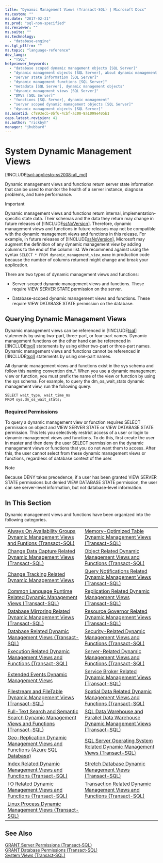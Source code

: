 ```yaml
---
title: "Dynamic Management Views (Transact-SQL) | Microsoft Docs"
ms.custom: ""
ms.date: "2017-02-21"
ms.prod: "sql-non-specified"
ms.reviewer: ""
ms.suite: ""
ms.technology: 
  - "database-engine"
ms.tgt_pltfrm: ""
ms.topic: "language-reference"
dev_langs: 
  - "TSQL"
helpviewer_keywords: 
  - "database scoped dynamic management objects [SQL Server]"
  - "dynamic management objects [SQL Server], about dynamic management objects"
  - "server state information [SQL Server]"
  - "dynamic management functions [SQL Server]"
  - "metadata [SQL Server], dynamic management objects"
  - "dynamic management views [SQL Server]"
  - "DMVs [SQL Server]"
  - "functions [SQL Server], dynamic management"
  - "server scoped dynamic management objects [SQL Server]"
  - "dynamic management objects [SQL Server]"
ms.assetid: cf893ecb-0bf6-4cbf-ac00-8a1099e405b1
caps.latest.revision: 41
ms.author: "rickbyh"
manager: "jhubbard"
---
```

# System Dynamic Management Views
[!INCLUDE[tsql-appliesto-ss2008-all_md](../../../database-engine/configure/windows/includes/tsql-appliesto-ss2008-all-md.md)]

  Dynamic management views and functions return server state information that can be used to monitor the health of a server instance, diagnose problems, and tune performance.  
  
> [!IMPORTANT]  
>  Dynamic management views and functions return internal, implementation-specific state data. Their schemas and the data they return may change in future releases of [!INCLUDE[ssNoVersion](../../../advanced-analytics/r-services/includes/ssnoversion-md.md)]. Therefore, dynamic management views and functions in future releases may not be compatible with the dynamic management views and functions in this release. For example, in future releases of [!INCLUDE[ssNoVersion](../../../advanced-analytics/r-services/includes/ssnoversion-md.md)], Microsoft may augment the definition of any dynamic management view by adding columns to the end of the column list. We recommend against using the syntax `SELECT * FROM dynamic_management_view_name` in production code because the number of columns returned might change and break your application.  
  
 There are two types of dynamic management views and functions:  
  
-   Server-scoped dynamic management views and functions. These require VIEW SERVER STATE permission on the server.  
  
-   Database-scoped dynamic management views and functions. These require VIEW DATABASE STATE permission on the database.  
  
## Querying Dynamic Management Views  
 Dynamic management views can be referenced in [!INCLUDE[tsql](../../../advanced-analytics/r-services/includes/tsql-md.md)] statements by using two-part, three-part, or four-part names. Dynamic management functions on the other hand can be referenced in [!INCLUDE[tsql](../../../advanced-analytics/r-services/includes/tsql-md.md)] statements by using either two-part or three-part names. Dynamic management views and functions cannot be referenced in [!INCLUDE[tsql](../../../advanced-analytics/r-services/includes/tsql-md.md)] statements by using one-part names.  
  
 All dynamic management views and functions exist in the sys schema and follow this naming convention dm_*. When you use a dynamic management view or function, you must prefix the name of the view or function by using the sys schema. For example, to query the dm_os_wait_stats dynamic management view, run the following query:  
  
 ```tsql
SELECT wait_type, wait_time_ms  
FROM sys.dm_os_wait_stats;  
```  
  
### Required Permissions  
 To query a dynamic management view or function requires SELECT permission on object and VIEW SERVER STATE or VIEW DATABASE STATE permission. This lets you selectively restrict access of a user or login to dynamic management views and functions. To do this, first create the user in master and then deny the user SELECT permission on the dynamic management views or functions that you do not want them to access. After this, the user cannot select from these dynamic management views or functions, regardless of database context of the user.  
  
> [!NOTE]  
>  Because DENY takes precedence, if a user has been granted VIEW SERVER STATE permissions but denied VIEW DATABASE STATE permission, the user can see server-level information, but not database-level information.  
  
## In This Section  
 Dynamic management views and functions have been organized into the following categories.  
  
|||  
|-|-|  
|[Always On Availability Groups Dynamic Management Views and Funtions (Transact-SQL)](../../../relational-databases/reference/system-dynamic-management-views/always-on-availability-groups-dynamic-management-views-functions.md)|[Memory-Optimized Table Dynamic Management Views &#40;Transact-SQL&#41;](../../../relational-databases/reference/system-dynamic-management-views/memory-optimized-table-dynamic-management-views-transact-sql.md)|  
|[Change Data Capture Related Dynamic Management Views &#40;Transact-SQL&#41;](http://msdn.microsoft.com/en-US/library/bb522478(SQL.130).aspx)|[Object Related Dynamic Management Views and Functions &#40;Transact-SQL&#41;](../../../relational-databases/reference/system-dynamic-management-views/object-related-dynamic-management-views-and-functions-transact-sql.md)|  
|[Change Tracking Related Dynamic Management Views](http://msdn.microsoft.com/en-US/library/cc627419(SQL.130).aspx)|[Query Notifications Related Dynamic Management Views &#40;Transact-SQL&#41;](http://msdn.microsoft.com/en-US/library/ms187407(SQL.130).aspx)|  
|[Common Language Runtime Related Dynamic Management Views &#40;Transact-SQL&#41;](../../../relational-databases/reference/system-dynamic-management-views/common-language-runtime-related-dynamic-management-views-transact-sql.md)|[Replication Related Dynamic Management Views &#40;Transact-SQL&#41;](../../../relational-databases/reference/system-dynamic-management-views/replication-related-dynamic-management-views-transact-sql.md)|  
|[Database Mirroring Related Dynamic Management Views &#40;Transact-SQL&#41;](http://msdn.microsoft.com/en-US/library/ms173571(SQL.130).aspx)|[Resource Governor Related Dynamic Management Views &#40;Transact-SQL&#41;](../../../relational-databases/reference/system-dynamic-management-views/resource-governor-related-dynamic-management-views-transact-sql.md)|  
|[Database Related Dynamic Management Views &#40;Transact-SQL&#41;](../../../relational-databases/reference/system-dynamic-management-views/database-related-dynamic-management-views-transact-sql.md)|[Security-Related Dynamic Management Views and Functions &#40;Transact-SQL&#41;](../../../relational-databases/reference/system-dynamic-management-views/security-related-dynamic-management-views-and-functions-transact-sql.md)|  
|[Execution Related Dynamic Management Views and Functions &#40;Transact-SQL&#41;](../../../relational-databases/reference/system-dynamic-management-views/execution-related-dynamic-management-views-and-functions-transact-sql.md)|[Server-Related Dynamic Management Views and Functions &#40;Transact-SQL&#41;](../../../relational-databases/reference/system-dynamic-management-views/server-related-dynamic-management-views-and-functions-transact-sql.md)|  
|[Extended Events Dynamic Management Views](../../../relational-databases/reference/system-dynamic-management-views/extended-events-dynamic-management-views.md)|[Service Broker Related Dynamic Management Views &#40;Transact-SQL&#41;](../../../relational-databases/reference/system-dynamic-management-views/service-broker-related-dynamic-management-views-transact-sql.md)|  
|[Filestream and FileTable Dynamic Management Views &#40;Transact-SQL&#41;](../../../relational-databases/reference/system-dynamic-management-views/filestream-and-filetable-dynamic-management-views-transact-sql.md)|[Spatial Data Related Dynamic Management Views and Functions &#40;Transact-SQL&#41;](http://msdn.microsoft.com/en-US/library/hh231388(SQL.130).aspx)|  
|[Full-Text Search and Semantic Search Dynamic Management Views and Functions &#40;Transact-SQL&#41;](../../../relational-databases/reference/system-dynamic-management-views/full-text-and-semantic-search-dynamic-management-views-functions.md)|[SQL Data Warehouse and Parallel Data Warehouse Dynamic Management Views &#40;Transact-SQL&#41;](../../../relational-databases/reference/system-dynamic-management-views/sql-and-parallel-data-warehouse-dynamic-management-views.md)|  
|[Geo-Replication Dynamic Management Views and Functions &#40;Azure SQL Database&#41;](../../../relational-databases/reference/system-dynamic-management-views/geo-replication-dynamic-management-views-and-functions-azure-sql-database.md)|[SQL Server Operating System Related Dynamic Management Views &#40;Transact-SQL&#41;](../../../relational-databases/reference/system-dynamic-management-views/sql-server-operating-system-related-dynamic-management-views-transact-sql.md)|  
|[Index Related Dynamic Management Views and Functions &#40;Transact-SQL&#41;](../../../relational-databases/reference/system-dynamic-management-views/index-related-dynamic-management-views-and-functions-transact-sql.md)|[Stretch Database Dynamic Management Views &#40;Transact-SQL&#41;](http://msdn.microsoft.com/en-US/library/dn934992(SQL.130).aspx)|  
|[I O Related Dynamic Management Views and Functions &#40;Transact-SQL&#41;](../../../relational-databases/reference/system-dynamic-management-views/i-o-related-dynamic-management-views-and-functions-transact-sql.md)|[Transaction Related Dynamic Management Views and Functions &#40;Transact-SQL&#41;](../../../relational-databases/reference/system-dynamic-management-views/transaction-related-dynamic-management-views-and-functions-transact-sql.md)|  
|[Linux Process Dynamic Management Views (Transact-SQL)](../../../relational-databases/reference/system-dynamic-management-views/linux-process-dynamic-management-views-transact-sql.md) | |
  
## See Also  
 [GRANT Server Permissions &#40;Transact-SQL&#41;](../../../t-sql/statements/grant-server-permissions-transact-sql.md)   
 [GRANT Database Permissions &#40;Transact-SQL&#41;](../../../t-sql/statements/grant-database-permissions-transact-sql.md)   
 [System Views &#40;Transact-SQL&#41;](http://msdn.microsoft.com/en-US/library/ms177862(SQL.130).aspx)  
  
  